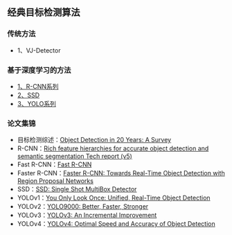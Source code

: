 ## 经典目标检测算法

### 传统方法
- 1、VJ-Detector
### 基于深度学习的方法
- [1、R-CNN系列](/二、机器学习基础/深度学习/4、目标检测网络/1、R-CNN系列)
- [2、SSD](/二、机器学习基础/深度学习/4、目标检测网络/2、SSD)
- [3、YOLO系列](/二、机器学习基础/深度学习/4、目标检测网络/3、YOLO系列)

### 论文集锦
- 目标检测综述：[Object Detection in 20 Years: A Survey](https://arxiv.org/pdf/1905.05055.pdf)
- R-CNN：[Rich feature hierarchies for accurate object detection and semantic segmentation Tech report (v5)](https://arxiv.org/pdf/1311.2524.pdf)
- Fast R-CNN：[Fast R-CNN](https://arxiv.org/pdf/1504.08083.pdf)
- Faster R-CNN：[Faster R-CNN: Towards Real-Time Object Detection with Region Proposal Networks](https://arxiv.org/pdf/1506.01497.pdf)
- SSD：[SSD: Single Shot MultiBox Detector](https://arxiv.org/pdf/1512.02325.pdf)
- YOLOv1：[You Only Look Once: Unified, Real-Time Object Detection](https://arxiv.org/pdf/1506.02640.pdf)
- YOLOv2：[YOLO9000: Better, Faster, Stronger](https://arxiv.org/pdf/1612.08242.pdf)
- YOLOv3：[YOLOv3: An Incremental Improvement](https://pjreddie.com/media/files/papers/YOLOv3.pdf)
- YOLOv4：[YOLOv4: Optimal Speed and Accuracy of Object Detection](https://arxiv.org/pdf/2004.10934.pdf)

